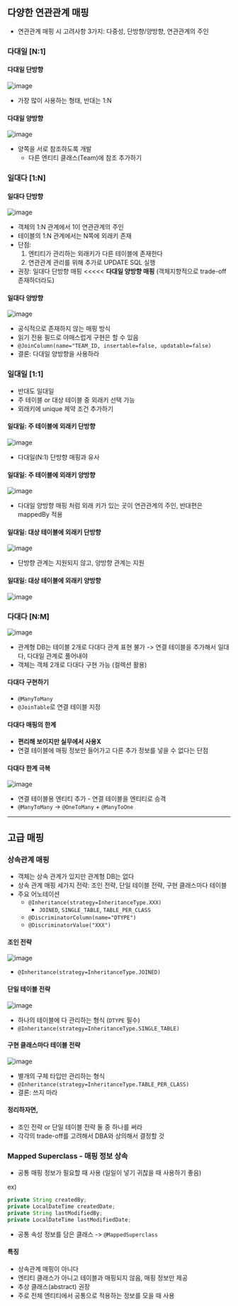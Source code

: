 ## 다양한 연관관계 매핑

- 연관관계 매핑 시 고려사항 3가지: 다중성, 단방향/양방향, 연관관계의 주인

### 다대일 [N:1]

#### **다대일 단방향**

![image](https://user-images.githubusercontent.com/57944099/168225845-a3a9f952-399f-4c6f-a385-50de0fa4f694.png)

- 가장 많이 사용하는 형태, 반대는 1:N

#### **다대일 양방향**

![image](https://user-images.githubusercontent.com/57944099/168226280-310d7840-eadf-4f6a-8b78-da2dba58272d.png)

- 양쪽을 서로 참조하도록 개발
  - 다른 엔티티 클래스(Team)에 참조 추가하기

### 일대다 [1:N]

#### **일대다 단방향**

![image](https://user-images.githubusercontent.com/57944099/168227148-7fc671e3-6ff4-4731-aa40-31a9e7c0dcf4.png)

- 객체의 1:N 관계에서 1이 연관관계의 주인
- 테이블의 1:N 관계에서는 N쪽에 외래키 존재
- 단점:
  1. 엔티티가 관리하는 외래키가 다른 테이블에 존재한다
  2. 연관관계 관리를 위해 추가로 UPDATE SQL 실행
- 권장: 일대다 단방향 매핑 <<<<< **다대일 양방향 매핑** (객체지향적으로 trade-off 존재하더라도)

#### **일대다 양방향**

![image](https://user-images.githubusercontent.com/57944099/168228471-e97bb2ef-58f3-41e5-b757-04f07b87fa1c.png)

- 공식적으로 존재하지 않는 매핑 방식
- 읽기 전용 필드로 야매스럽게 구현은 할 수 있음
- `@JoinColumn(name="TEAM_ID, insertable=false, updatable=false)`
- 결론: 다대일 양방향을 사용하라

### 일대일 [1:1]

- 반대도 일대일
- 주 테이블 or 대상 테이블 중 외래키 선택 가능
- 외래키에 unique 제약 조건 추가하기

#### **일대일: 주 테이블에 외래키 단방향**

![image](https://user-images.githubusercontent.com/57944099/168229684-58fab3bc-42c7-4a6a-b8af-a319a4084603.png)

- 다대일(N:1) 단방향 매핑과 유사

#### **일대일: 주 테이블에 외래키 양방향**

![image](https://user-images.githubusercontent.com/57944099/168229995-5d1080bc-b0f9-4195-9b4d-b84236e42ee6.png)

- 다대일 양방향 매핑 처럼 외래 키가 있는 곳이 연관관계의 주인, 반대편은 mappedBy 적용

#### **일대일: 대상 테이블에 외래키 단방향**

![image](https://user-images.githubusercontent.com/57944099/168230787-07243864-ba99-4499-a632-8f1204166738.png)

- 단방향 관계는 지원되지 않고, 양방향 관계는 지원

#### **일대일: 대상 테이블에 외래키 양방향**

![image](https://user-images.githubusercontent.com/57944099/168231097-508b8bbe-1e90-44d3-b6f9-e435ad188923.png)

### 다대다 [N:M]

![image](https://user-images.githubusercontent.com/57944099/168233283-eebebfdd-52c4-4197-be05-9b654004f721.png)

- 관계형 DB는 테이블 2개로 다대다 관계 표현 불가 -> 연결 테이블을 추가해서 일대다, 다대일 관계로 풀어내야
- 객체는 객체 2개로 다대다 구현 가능 (컬렉션 활용)

#### **다대다 구현하기**

- `@ManyToMany`
- `@JoinTable`로 연결 테이블 지정

#### **다대다 매핑의 한계**

- **편리해 보이지만 실무에서 사용X**
- 연결 테이블에 매핑 정보만 들어가고 다른 추가 정보를 넣을 수 없다는 단점

#### **다대다 한계 극복**

![image](https://user-images.githubusercontent.com/57944099/168233484-1e5b3a51-d9be-438b-baf4-bffe52befb6d.png)

- 연결 테이블용 엔티티 추가 - 연결 테이블을 엔티티로 승격
- `@ManyToMany` -> `@OneToMany` + `@ManyToOne`

-------------------

## 고급 매핑

### 상속관계 매핑

- 객체는 상속 관계가 있지만 관계형 DB는 없다
- 상속 관계 매핑 세가지 전략: 조인 전략, 단일 테이블 전략, 구현 클래스마다 테이블
- 주요 어노테이션
  - `@Inheritance(strategy=InheritanceType.XXX)`
    - `JOINED`, `SINGLE_TABLE`, `TABLE_PER_CLASS`
  - `@DiscriminatorColumn(name="DTYPE")`
  - `@DiscriminatorValue("XXX")`

#### **조인 전략**

![image](https://user-images.githubusercontent.com/57944099/168408328-c3c23ba9-d1be-441e-80c9-1eb5fda347b9.png)

- `@Inheritance(strategy=InheritanceType.JOINED)`

#### **단일 테이블 전략**

![image](https://user-images.githubusercontent.com/57944099/168411342-2af7da91-b09e-408a-b2e8-321f2965b804.png)

- 하나의 테이블에 다 관리하는 형식 (`DTYPE` 필수)
- `@Inheritance(strategy=InheritanceType.SINGLE_TABLE)`

#### **구현 클래스마다 테이블 전략**

![image](https://user-images.githubusercontent.com/57944099/168411458-889fff90-bc5d-4ddb-b6fc-ef6c9fda4624.png)

- 별개의 구체 타입만 관리하는 형식
- `@Inheritance(strategy=InheritanceType.TABLE_PER_CLASS)`
- 결론: 쓰지 마라

#### **정리하자면,**

- 조인 전략 or 단일 테이블 전략 둘 중 하나를 써라
- 각각의 trade-off를 고려해서 DBA와 상의해서 결정할 것

### Mapped Superclass - 매핑 정보 상속

- 공통 매핑 정보가 필요할 때 사용 (일일이 넣기 귀찮을 때 사용하기 좋음)

ex)

```java
private String createdBy;
private LocalDateTime createdDate;
private String lastModifiedBy;
private LocalDateTime lastModifiedDate;
```

- 공통 속성 정보를 담은 클래스 -> `@MappedSuperclass`

#### **특징**

- 상속관계 매핑이 아니다
- 엔티티 클래스가 아니고 테이블과 매핑되지 않음, 매핑 정보만 제공
- 추상 클래스(abstract) 권장
- 주로 전체 엔티티에서 공통으로 적용하는 정보를 모을 때 사용
